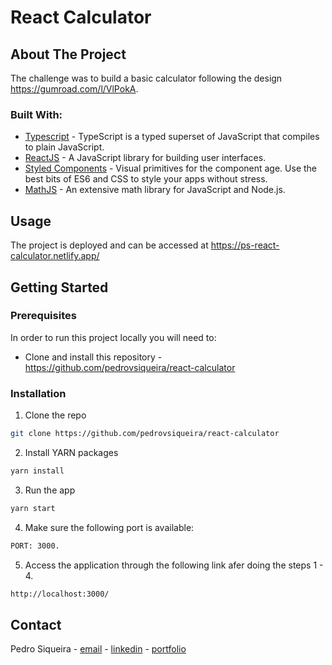 # React Calculator

<!-- ![Calculator ](/public/????) -->

## About The Project

The challenge was to build a basic calculator following the design https://gumroad.com/l/VlPokA.

### Built With:

- [Typescript](https://www.typescriptlang.org/) - TypeScript is a typed superset of JavaScript that compiles to plain JavaScript.
- [ReactJS](https://reactjs.org/) - A JavaScript library for building user interfaces.
- [Styled Components](https://styled-components.com/) - Visual primitives for the component age. Use the best bits of ES6 and CSS to style your apps without stress.
- [MathJS](https://reactjs.org/) - An extensive math library for JavaScript and Node.js.

<!-- USAGE EXAMPLES -->
## Usage

The project is deployed and can be accessed at https://ps-react-calculator.netlify.app/

<!-- GETTING STARTED -->

## Getting Started

<!-- PLACEHOLDER FOR PROJECT OVERVIEW -->

### Prerequisites

In order to run this project locally you will need to:

- Clone and install this repository - https://github.com/pedrovsiqueira/react-calculator

### Installation

1. Clone the repo

```sh
git clone https://github.com/pedrovsiqueira/react-calculator
```

2. Install YARN packages

```sh
yarn install
```

3. Run the app

```sh
yarn start
```

4. Make sure the following port is available:

```sh
PORT: 3000.
```

5. Access the application through the following link afer doing the steps 1 - 4.

```sh
http://localhost:3000/
```

## Contact

Pedro Siqueira - [email](mailto:pedro.v.siqueira@gmail.com) - [linkedin](https://www.linkedin.com/in/pedrovsiqueira/) - [portfolio](http://pedrosiqueira.com.br/)
